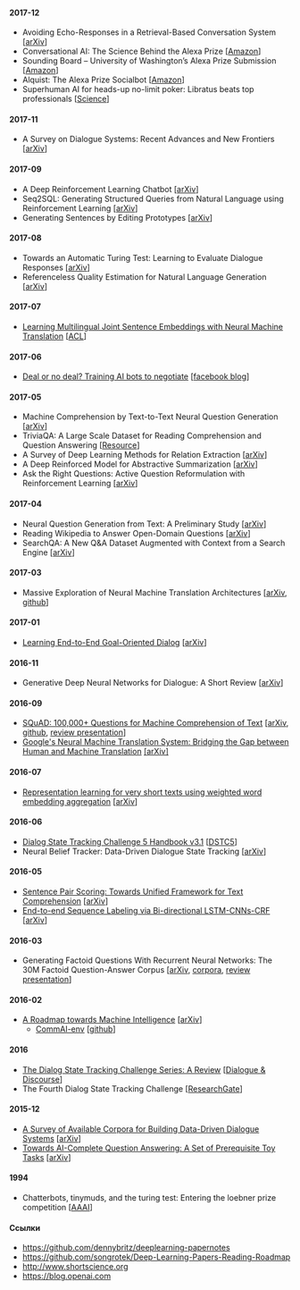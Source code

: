 #### 2017-12

- Avoiding Echo-Responses in a Retrieval-Based Conversation System [[arXiv](https://arxiv.org/abs/1712.05626)]
- Conversational AI: The Science Behind the Alexa Prize [[Amazon](https://s3.amazonaws.com/alexaprize/2017/technical-article/alexaprize.pdf)]
- Sounding Board – University of Washington’s Alexa Prize Submission [[Amazon](https://s3.amazonaws.com/alexaprize/2017/technical-article/soundingboard.pdf)]
- Alquist: The Alexa Prize Socialbot [[Amazon](https://s3.amazonaws.com/alexaprize/2017/technical-article/alquist.pdf)]
- Superhuman AI for heads-up no-limit poker: Libratus beats top professionals [[Science](http://science.sciencemag.org/content/sci/early/2017/12/15/science.aao1733.full.pdf)]

#### 2017-11

- A Survey on Dialogue Systems: Recent Advances and New Frontiers [[arXiv](https://arxiv.org/abs/1711.01731)]

#### 2017-09

- A Deep Reinforcement Learning Chatbot [[arXiv](https://arxiv.org/abs/1709.02349)]
- Seq2SQL: Generating Structured Queries from Natural Language using Reinforcement Learning [[arXiv](https://arxiv.org/pdf/1709.00103.pdf)]
- Generating Sentences by Editing Prototypes [[arXiv](https://arxiv.org/abs/1709.08878)]

#### 2017-08

- Towards an Automatic Turing Test: Learning to Evaluate Dialogue Responses [[arXiv](https://arxiv.org/abs/1708.07149)]
- Referenceless Quality Estimation for Natural Language Generation [[arXiv](https://arxiv.org/abs/1708.01759)]

#### 2017-07

- [Learning Multilingual Joint Sentence Embeddings with Neural Machine Translation](notes/multilingual-sentence-embeddings.md) [[ACL](https://research.fb.com/wp-content/uploads/2017/08/multiling_repl4nlp17_fair.pdf)]

#### 2017-06

- [Deal or no deal? Training AI bots to negotiate](notes/negotiate.md) [[facebook blog](https://code.facebook.com/posts/1686672014972296/deal-or-no-deal-training-ai-bots-to-negotiate/)]

#### 2017-05

- Machine Comprehension by Text-to-Text Neural Question Generation [[arXiv](https://arxiv.org/abs/1705.02012)]
- TriviaQA: A Large Scale Dataset for Reading Comprehension and Question Answering [[Resource](http://nlp.cs.washington.edu/triviaqa/)]
- A Survey of Deep Learning Methods for Relation Extraction [[arXiv](https://arxiv.org/abs/1705.03645)]
- A Deep Reinforced Model for Abstractive Summarization [[arXiv](https://arxiv.org/abs/1705.04304)]
- Ask the Right Questions: Active Question Reformulation with Reinforcement Learning [[arXiv](https://arxiv.org/abs/1705.07830)]

#### 2017-04

- Neural Question Generation from Text: A Preliminary Study [[arXiv](https://arxiv.org/abs/1704.01792)]
- Reading Wikipedia to Answer Open-Domain Questions [[arXiv](https://arxiv.org/abs/1704.00051)]
- SearchQA: A New Q&A Dataset Augmented with Context from a Search Engine [[arXiv](https://arxiv.org/abs/1704.05179)]

#### 2017-03

- Massive Exploration of Neural Machine Translation Architectures [[arXiv](https://arxiv.org/abs/1703.03906), [github](https://github.com/google/seq2seq)]

#### 2017-01

- [Learning End-to-End Goal-Oriented Dialog](notes/end-to-end-goal.md) [[arXiv](https://arxiv.org/abs/1605.07683v3)]

#### 2016-11

- Generative Deep Neural Networks for Dialogue: A Short Review [[arXiv](https://arxiv.org/abs/1611.06216)]

#### 2016-09

- [SQuAD: 100,000+ Questions for Machine Comprehension of Text](notes/squad.md) [[arXiv](https://arxiv.org/abs/1606.05250), [github](https://rajpurkar.github.io/SQuAD-explorer/), [review presentation](http://www.slideshare.net/sld7700/ss-75349426)]
- [Google's Neural Machine Translation System: Bridging the Gap between Human and Machine Translation](notes/gntm.md) [[arXiv]](https://arxiv.org/abs/1609.08144)

#### 2016-07

- [Representation learning for very short texts using weighted word embedding aggregation](notes/very-short-texts.md) [[arXiv](http://arxiv.org/abs/1607.00570)]

#### 2016-06

- [Dialog State Tracking Challenge 5 Handbook v3.1](notes/dstc5-hand.md) [[DSTC5](https://github.com/seokhwankim/dstc5/raw/master/docs/handbook_DSTC5.pdf)]
- Neural Belief Tracker: Data-Driven Dialogue State Tracking [[arXiv](https://arxiv.org/abs/1606.03777)]

#### 2016-05

- [Sentence Pair Scoring: Towards Unified Framework for Text Comprehension](notes/sentence-pair-scoring.md) [[arXiv](http://arxiv.org/abs/1603.06127)]
- [End-to-end Sequence Labeling via Bi-directional LSTM-CNNs-CRF](notes/seq-labeling.md) [[arXiv](https://arxiv.org/abs/1603.01354)]

#### 2016-03

- Generating Factoid Questions With Recurrent Neural Networks: The 30M Factoid Question-Answer Corpus [[arXiv](https://arxiv.org/abs/1603.06807), [corpora](http://agarciaduran.org), [review presentation](http://www.slideshare.net/sld7700/ss-75349426)]

#### 2016-02

- [A Roadmap towards Machine Intelligence](notes/a-roadmap-towards-mi.md) [[arXiv](http://arxiv.org/abs/1511.08130)]
  - [CommAI-env](notes/comm-ai.md) [[github](https://github.com/facebookresearch/CommAI-env)]

#### 2016

- [The Dialog State Tracking Challenge Series: A Review](notes/dstc-review.md) [[Dialogue & Discourse](http://dad.uni-bielefeld.de/index.php/dad/article/view/3685)]
- The Fourth Dialog State Tracking Challenge [[ResearchGate](https://www.researchgate.net/profile/Seokhwan_Kim4/publication/296223502_The_Fourth_Dialog_State_Tracking_Challenge/links/56d3b9ea08ae059e37612d24.pdf)]


#### 2015-12

- [A Survey of Available Corpora for Building Data-Driven Dialogue Systems](notes/corporas-for-ds-survey.md) [[arXiv](https://arxiv.org/abs/1512.05742)]
- [Towards AI-Complete Question Answering: A Set of Prerequisite Toy Tasks](notes/towards-ai-complete-question-answering.md)  [[arXiv](https://arxiv.org/abs/1502.05698)]


#### 1994

- Chatterbots, tinymuds, and the turing test: Entering the loebner prize competition [[AAAI](http://www.aaai.org/Papers/AAAI/1994/AAAI94-003.pdf)]

#### Ссылки

- https://github.com/dennybritz/deeplearning-papernotes
- https://github.com/songrotek/Deep-Learning-Papers-Reading-Roadmap
- http://www.shortscience.org
- https://blog.openai.com
